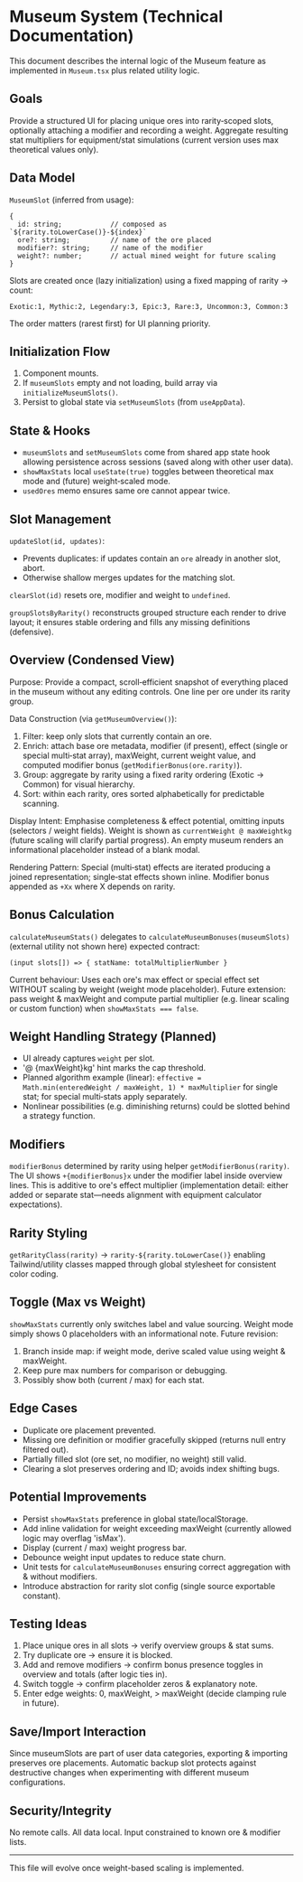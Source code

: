 # Museum System (Technical Documentation)

This document describes the internal logic of the Museum feature as implemented in `Museum.tsx` plus related utility logic.

## Goals
Provide a structured UI for placing unique ores into rarity‑scoped slots, optionally attaching a modifier and recording a weight. Aggregate resulting stat multipliers for equipment/stat simulations (current version uses max theoretical values only).

## Data Model
`MuseumSlot` (inferred from usage):
```
{
  id: string;            // composed as `${rarity.toLowerCase()}-${index}`
  ore?: string;          // name of the ore placed
  modifier?: string;     // name of the modifier
  weight?: number;       // actual mined weight for future scaling
}
```
Slots are created once (lazy initialization) using a fixed mapping of rarity -> count:
```
Exotic:1, Mythic:2, Legendary:3, Epic:3, Rare:3, Uncommon:3, Common:3
```
The order matters (rarest first) for UI planning priority.

## Initialization Flow
1. Component mounts.
2. If `museumSlots` empty and not loading, build array via `initializeMuseumSlots()`.
3. Persist to global state via `setMuseumSlots` (from `useAppData`).

## State & Hooks
- `museumSlots` and `setMuseumSlots` come from shared app state hook allowing persistence across sessions (saved along with other user data).
- `showMaxStats` local `useState(true)` toggles between theoretical max mode and (future) weight‑scaled mode.
- `usedOres` memo ensures same ore cannot appear twice.

## Slot Management
`updateSlot(id, updates)`:
- Prevents duplicates: if updates contain an `ore` already in another slot, abort.
- Otherwise shallow merges updates for the matching slot.

`clearSlot(id)` resets ore, modifier and weight to `undefined`.

`groupSlotsByRarity()` reconstructs grouped structure each render to drive layout; it ensures stable ordering and fills any missing definitions (defensive).

## Overview (Condensed View)
Purpose: Provide a compact, scroll‑efficient snapshot of everything placed in the museum without any editing controls. One line per ore under its rarity group.

Data Construction (via `getMuseumOverview()`):
1. Filter: keep only slots that currently contain an ore.
2. Enrich: attach base ore metadata, modifier (if present), effect (single or special multi‑stat array), maxWeight, current weight value, and computed modifier bonus (`getModifierBonus(ore.rarity)`).
3. Group: aggregate by rarity using a fixed rarity ordering (Exotic → Common) for visual hierarchy.
4. Sort: within each rarity, ores sorted alphabetically for predictable scanning.

Display Intent: Emphasise completeness & effect potential, omitting inputs (selectors / weight fields). Weight is shown as `currentWeight @ maxWeightkg` (future scaling will clarify partial progress). An empty museum renders an informational placeholder instead of a blank modal.

Rendering Pattern: Special (multi‑stat) effects are iterated producing a joined representation; single‑stat effects shown inline. Modifier bonus appended as `+Xx` where X depends on rarity.

## Bonus Calculation
`calculateMuseumStats()` delegates to `calculateMuseumBonuses(museumSlots)` (external utility not shown here) expected contract:
```
(input slots[]) => { statName: totalMultiplierNumber }
```
Current behaviour: Uses each ore's max effect or special effect set WITHOUT scaling by weight (weight mode placeholder). Future extension: pass weight & maxWeight and compute partial multiplier (e.g. linear scaling or custom function) when `showMaxStats === false`.

## Weight Handling Strategy (Planned)
- UI already captures `weight` per slot.
- '@ {maxWeight}kg' hint marks the cap threshold.
- Planned algorithm example (linear): `effective = Math.min(enteredWeight / maxWeight, 1) * maxMultiplier` for single stat; for special multi‑stats apply separately.
- Nonlinear possibilities (e.g. diminishing returns) could be slotted behind a strategy function.

## Modifiers
`modifierBonus` determined by rarity using helper `getModifierBonus(rarity)`. The UI shows `+{modifierBonus}x` under the modifier label inside overview lines. This is additive to ore's effect multiplier (implementation detail: either added or separate stat—needs alignment with equipment calculator expectations).

## Rarity Styling
`getRarityClass(rarity)` -> `rarity-${rarity.toLowerCase()}` enabling Tailwind/utility classes mapped through global stylesheet for consistent color coding.

## Toggle (Max vs Weight)
`showMaxStats` currently only switches label and value sourcing. Weight mode simply shows 0 placeholders with an informational note. Future revision:
1. Branch inside map: if weight mode, derive scaled value using weight & maxWeight.
2. Keep pure max numbers for comparison or debugging.
3. Possibly show both (current / max) for each stat.

## Edge Cases
- Duplicate ore placement prevented.
- Missing ore definition or modifier gracefully skipped (returns null entry filtered out).
- Partially filled slot (ore set, no modifier, no weight) still valid.
- Clearing a slot preserves ordering and ID; avoids index shifting bugs.

## Potential Improvements
- Persist `showMaxStats` preference in global state/localStorage.
- Add inline validation for weight exceeding maxWeight (currently allowed logic may overflag 'isMax').
- Display (current / max) weight progress bar.
- Debounce weight input updates to reduce state churn.
- Unit tests for `calculateMuseumBonuses` ensuring correct aggregation with & without modifiers.
- Introduce abstraction for rarity slot config (single source exportable constant).

## Testing Ideas
1. Place unique ores in all slots -> verify overview groups & stat sums.
2. Try duplicate ore -> ensure it is blocked.
3. Add and remove modifiers -> confirm bonus presence toggles in overview and totals (after logic ties in).
4. Switch toggle -> confirm placeholder zeros & explanatory note.
5. Enter edge weights: 0, maxWeight, > maxWeight (decide clamping rule in future).

## Save/Import Interaction
Since museumSlots are part of user data categories, exporting & importing preserves ore placements. Automatic backup slot protects against destructive changes when experimenting with different museum configurations.

## Security/Integrity
No remote calls. All data local. Input constrained to known ore & modifier lists.

---
This file will evolve once weight-based scaling is implemented.
